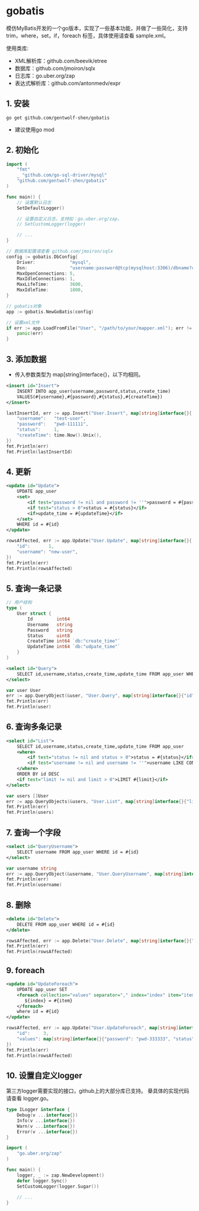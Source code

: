 # gobatis 

模仿MyBatis开发的一个go版本，实现了一些基本功能，并做了一些简化，支持 trim，where，set，if，foreach 标签，具体使用请查看 sample.xml。

使用类库:
* XML解析库：github.com/beevik/etree
* 数据库：github.com/jmoiron/sqlx
* 日志库：go.uber.org/zap
* 表达式解析库：github.com/antonmedv/expr

## 1. 安装

```shell script
go get github.com/gentwolf-shen/gobatis
```

* 建议使用go mod

## 2. 初始化
```go
import (
	"fmt"
	_ "github.com/go-sql-driver/mysql"
	"github.com/gentwolf-shen/gobatis"
)

func main() {
	// 设置默认日志
	SetDefaultLogger()

	// 设置自定义日志，支持如：go.uber.org/zap，
	// SetCustomLogger(logger)

	// ...
}
```

```go
// 数据库配置请查看 github.com/jmoiron/sqlx
config := gobatis.DbConfig{
    Driver:             "mysql",
    Dsn:                "username:password@tcp(mysqlhost:3306)/dbname?charset=utf8",
    MaxOpenConnections: 5,
    MaxIdleConnections: 1,
    MaxLifeTime:        3600,
    MaxIdleTime:        1800,
}

// gobatis对象
app := gobatis.NewGoBatis(config)

// 设置xml文件
if err := app.LoadFromFile("User", "/path/to/your/mapper.xml"); err != nil {
    panic(err)
}
```

## 3. 添加数据

* 传入参数类型为 map[string]interface{}，以下均相同。

```xml
<insert id="Insert">
    INSERT INTO app_user(username,password,status,create_time)
    VALUES(#{username},#{password},#{status},#{createTime})
</insert>
```
```go
lastInsertId, err := app.Insert("User.Insert", map[string]interface{}{
    "username":   "test-user",
    "password":   "pwd-111111",
    "status":     1,
    "createTime": time.Now().Unix(),
})
fmt.Println(err)
fmt.Println(lastInsertId)
```

## 4. 更新
```xml
<update id="Update">
    UPDATE app_user
    <set>
        <if test="password != nil and password != ''">password = #{password}</if>
        <if test="status > 0">status = #{status}</if>
        <if>update_time = #{updateTime}</if>
    </set>
    WHERE id = #{id}
</update>
```
```go
rowsAffected, err := app.Update("User.Update", map[string]interface{}{
    "id":       1,
    "username": "new-user",
})
fmt.Println(err)
fmt.Println(rowsAffected)
```

## 5. 查询一条记录

```go
// 用户结构
type (
	User struct {
		Id         int64
		Username   string
		Password   string
		Status     uint8
		CreateTime int64 `db:"create_time"`
		UpdateTime int64 `db:"udpate_time"`
	}
)
```
```xml
<select id="Query">
    SELECT id,username,status,create_time,update_time FROM app_user WHERE id = #{id}
</select>
```
```go
var user User
err := app.QueryObject(&user, "User.Query", map[string]interface{}{"id": 1})
fmt.Println(err)
fmt.Println(user)
```

## 6. 查询多条记录
```xml
<select id="List">
    SELECT id,username,status,create_time,update_time FROM app_user
    <where>
        <if test="status != nil and status > 0">status = #{status}</if>
        <if test="username != nil and username != ''">username LIKE CONCAT('%', #{username}, '%')</if>
    </where>
    ORDER BY id DESC
    <if test="limit != nil and limit > 0">LIMIT #{limit}</if>
</select>
```
```go
var users []User
err := app.QueryObjects(&users, "User.List", map[string]interface{}{"limit": 10})
fmt.Println(err)
fmt.Println(users)
```

## 7. 查询一个字段
```xml
<select id="QueryUsername">
    SELECT username FROM app_user WHERE id = #{id}
</select>
```
```go
var username string
err := app.QueryObject(&username, "User.QueryUsername", map[string]interface{}{"id": 1})
fmt.Println(err)
fmt.Println(username)
```

## 8. 删除
```xml
<delete id="Delete">
    DELETE FROM app_user WHERE id = #{id}
</delete>
```
```go
rowsAffected, err := app.Delete("User.Delete", map[string]interface{}{"id": 1})
fmt.Println(err)
fmt.Println(rowsAffected)
```

## 9. foreach
```xml
<update id="UpdateForeach">
    UPDATE app_user SET
    <foreach collection="values" separator="," index="index" item="item">
       ${index} = #{item}
    </foreach>
    where id = #{id}
</update>
```
```go
rowsAffected, err := app.Update("User.UpdateForeach", map[string]interface{}{
    "id":     3,
    "values": map[string]interface{}{"password": "pwd-333333", "status": 2, "update_time": time.Now().Unix()},
})
fmt.Println(err)
fmt.Println(rowsAffected)
```


## 10. 设置自定义logger

第三方logger需要实现的接口，github上的大部分库已支持。
㮂具体的实现代码请查看 logger.go。

```go
type ILogger interface {
	Debug(v ...interface{})
	Info(v ...interface{})
	Warn(v ...interface{})
	Error(v ...interface{})
}
```

```go
import (
	"go.uber.org/zap"
)

func main() {
	logger, _ := zap.NewDevelopment()
	defer logger.Sync()
	SetCustomLogger(logger.Sugar())
	
	// ...
}
```
